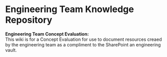 # Engineering Team Knowledge Repository
**Engineering Team Concept Evaluation:**  
This wiki is for a Concept Evaluation for use to document resources creaed by the engineering team as a compliment to the SharePoint an engineering vault.
